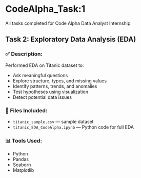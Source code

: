 # CodeAlpha_Task:1
All tasks completed for Code Alpha Data Analyst Internship
## Task 2: Exploratory Data Analysis (EDA)

### ✅ Description:
Performed EDA on Titanic dataset to:
- Ask meaningful questions
- Explore structure, types, and missing values
- Identify patterns, trends, and anomalies
- Test hypotheses using visualization
- Detect potential data issues

### 📂 Files Included:
- `titanic_sample.csv` — sample dataset
- `titanic_EDA_CodeAlpha.ipynb` — Python code for full EDA

### 📊 Tools Used:
- Python
- Pandas
- Seaborn
- Matplotlib



